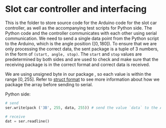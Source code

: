 # Slot car controller and interfacing
This is the folder to store source code for the Arduino code for the slot car controller, as well as the accompanying test scripts for Python side. The Python code and the controller communicates with each other using serial communication. We need to send a single data point from the Python script to the Arduino, which is the angle position ($[0, 180]$). To ensure that we are only processing the correct data, the sent package is a tuple of 3 numbers, in the form of `(start, angle, stop)`. The `start` and `stop` values are predetermined by both sides and are used to check and make sure that the receiving package is in the correct format and correct data is received.

We are using unsigned byte in our package , so each value is within the range $[0, 255]$. Refer to [struct format](https://docs.python.org/3/library/struct.html#struct-format-strings) to see more information about how we package the array before sending to serial.

Python side:
```python
# send
ser.write(pack ('3B', 255, data, 255)) # send the value `data` to the Arduino, with start=127, stop=127

# receive
dat = ser.readline()
```
